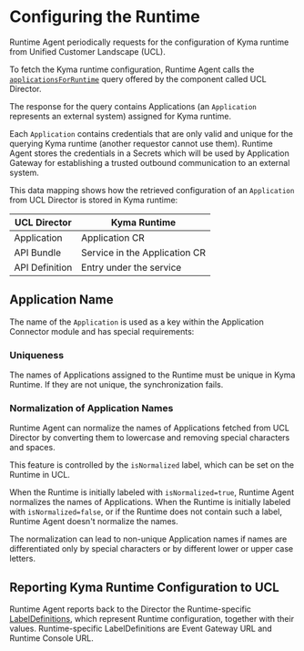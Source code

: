 # Configuring the Runtime

Runtime Agent periodically requests for the configuration of Kyma runtime from Unified Customer Landscape (UCL).

To fetch the Kyma runtime configuration, Runtime Agent calls the [`applicationsForRuntime`](https://github.com/kyma-incubator/compass/blob/master/components/director/pkg/graphql/schema.graphql) query offered by the component called UCL Director.

The response for the query contains Applications (an `Application` represents an external system) assigned for Kyma runtime.

Each `Application` contains credentials that are only valid and unique for the querying Kyma runtime (another requestor cannot use them). Runtime Agent stores the credentials in a Secrets which will be used by Application Gateway for establishing a trusted outbound communication to an external system.

This data mapping shows how the retrieved configuration of an `Application` from UCL Director is stored in Kyma runtime:

| **UCL Director**    | **Kyma Runtime**                    |
|---------------------------|-------------------------------|
| Application               | Application CR                |
| API Bundle                | Service in the Application CR |
| API Definition            | Entry under the service       |


## Application Name

The name of the `Application` is used as a key within the Application Connector module and has special requirements:

### Uniqueness

The names of Applications assigned to the Runtime must be unique in Kyma Runtime. If they are not unique, the synchronization fails.

### Normalization of Application Names 

Runtime Agent can normalize the names of Applications fetched from UCL Director by converting them to lowercase and removing special characters and spaces.

This feature is controlled by the `isNormalized` label, which can be set on the Runtime in UCL.

When the Runtime is initially labeled with `isNormalized=true`, Runtime Agent normalizes the names of Applications. When the Runtime is initially labeled with `isNormalized=false`, or if the Runtime does not contain such a label, Runtime Agent doesn't normalize the names.

The normalization can lead to non-unique Application names if names are differentiated only by special characters or by different lower or upper case letters.

## Reporting Kyma Runtime Configuration to UCL

Runtime Agent reports back to the Director the Runtime-specific [LabelDefinitions](https://github.com/kyma-incubator/compass/blob/master/docs/compass/03-04-labels.md#labeldefinitions), which represent Runtime configuration, together with their values.
Runtime-specific LabelDefinitions are Event Gateway URL and Runtime Console URL.
